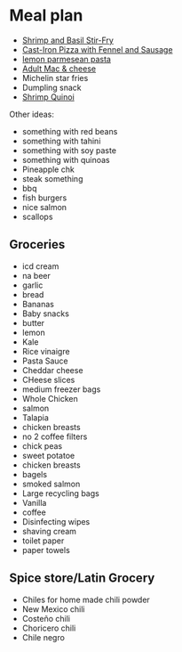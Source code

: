 # Meal plan

- [Shrimp and Basil Stir-Fry](https://www.bonappetit.com/recipe/shrimp-and-basil-stir-fry)
- [Cast-Iron Pizza with Fennel and Sausage](https://www.bonappetit.com/recipe/cast-iron-pizza-with-fennel-and-sausage)
- [lemon parmesean pasta](https://www.bonappetit.com/recipe/pasta-with-brown-butter-whole-lemon-and-parmesan)
- [Adult Mac & cheese](https://www.bonappetit.com/recipe/adult-mac-and-cheese)
- Michelin star fries
- Dumpling snack
- [Shrimp Quinoi](https://www.bonappetit.com/story/indian-ish-shrimp-quinoa-pulao)

Other ideas:

- something with red beans
- something with tahini
- something with soy paste
- something with quinoas
- Pineapple chk
- steak something
- bbq
- fish burgers
- nice salmon
- scallops

## Groceries

- icd cream
- na beer
- garlic
- bread
- Bananas
- Baby snacks
- butter
- lemon
- Kale
- Rice vinaigre
- Pasta Sauce
- Cheddar cheese
- CHeese slices
- medium freezer bags
- Whole Chicken
- salmon
- Talapia
- chicken breasts
- no 2 coffee filters
- chick peas
- sweet potatoe
- chicken breasts
- bagels
- smoked salmon
- Large recycling bags
- Vanilla
- coffee
- Disinfecting wipes
- shaving cream
- toilet paper
- paper towels

## Spice store/Latin Grocery

- Chiles for home made chili powder
- New Mexico chili
- Costeño chili
- Choricero chili
- Chile negro
